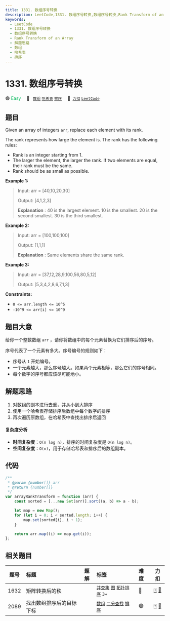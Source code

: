 ```yaml
---
title: 1331. 数组序号转换
description: LeetCode,1331. 数组序号转换,数组序号转换,Rank Transform of an Array,解题思路,数组,哈希表,排序
keywords:
  - LeetCode
  - 1331. 数组序号转换
  - 数组序号转换
  - Rank Transform of an Array
  - 解题思路
  - 数组
  - 哈希表
  - 排序
---
```


# 1331. 数组序号转换

🟢 <font color=#15bd66>Easy</font>&emsp; 🔖&ensp; [`数组`](/tag/array.md) [`哈希表`](/tag/hash-table.md) [`排序`](/tag/sorting.md)&emsp; 🔗&ensp;[`力扣`](https://leetcode.cn/problems/rank-transform-of-an-array) [`LeetCode`](https://leetcode.com/problems/rank-transform-of-an-array)

## 题目

Given an array of integers `arr`, replace each element with its rank.

The rank represents how large the element is. The rank has the following
rules:

- Rank is an integer starting from 1.
- The larger the element, the larger the rank. If two elements are equal, their rank must be the same.
- Rank should be as small as possible.

**Example 1:**

> Input: arr = [40,10,20,30]
>
> Output: [4,1,2,3]
>
> **Explanation** : 40 is the largest element. 10 is the smallest. 20 is the second smallest. 30 is the third smallest.

**Example 2:**

> Input: arr = [100,100,100]
>
> Output: [1,1,1]
>
> **Explanation** : Same elements share the same rank.

**Example 3:**

> Input: arr = [37,12,28,9,100,56,80,5,12]
>
> Output: [5,3,4,2,8,6,7,1,3]

**Constraints:**

- `0 <= arr.length <= 10^5`
- `-10^9 <= arr[i] <= 10^9`

## 题目大意

给你一个整数数组 `arr` ，请你将数组中的每个元素替换为它们排序后的序号。

序号代表了一个元素有多大。序号编号的规则如下：

- 序号从 `1` 开始编号。
- 一个元素越大，那么序号越大。如果两个元素相等，那么它们的序号相同。
- 每个数字的序号都应该尽可能地小。

## 解题思路

1. 对数组的副本进行去重，并从小到大排序
2. 使用一个哈希表存储排序后数组中每个数字的排序
3. 再次遍历原数组，在哈希表中查找出排序后返回

#### 复杂度分析

- **时间复杂度**：`O(n log n)`，排序的时间复杂度是 `O(n log n)`。
- **空间复杂度**：`O(n)`，用于存储哈希表和排序后的数组副本。

## 代码

```javascript
/**
 * @param {number[]} arr
 * @return {number[]}
 */
var arrayRankTransform = function (arr) {
	const sorted = [...new Set(arr)].sort((a, b) => a - b);

	let map = new Map();
	for (let i = 0; i < sorted.length; i++) {
		map.set(sorted[i], i + 1);
	}

	return arr.map((i) => map.get(i));
};
```

## 相关题目

<!-- prettier-ignore -->
| 题号 | 标题 | 题解 | 标签 | 难度 | 力扣 |
| :------: | :------ | :------: | :------ | :------ | :------: |
| 1632 | 矩阵转换后的秩 |  |  [`并查集`](/tag/union-find.md) [`图`](/tag/graph.md) [`拓扑排序`](/tag/topological-sort.md) `3+` | 🔴 | [🀄️](https://leetcode.cn/problems/rank-transform-of-a-matrix) [🔗](https://leetcode.com/problems/rank-transform-of-a-matrix) |
| 2089 | 找出数组排序后的目标下标 |  |  [`数组`](/tag/array.md) [`二分查找`](/tag/binary-search.md) [`排序`](/tag/sorting.md) | 🟢 | [🀄️](https://leetcode.cn/problems/find-target-indices-after-sorting-array) [🔗](https://leetcode.com/problems/find-target-indices-after-sorting-array) |
